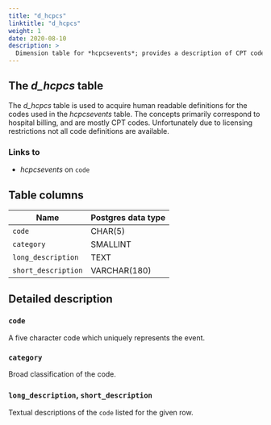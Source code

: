 ```yaml
---
title: "d_hcpcs"
linktitle: "d_hcpcs"
weight: 1
date: 2020-08-10
description: >
  Dimension table for *hcpcsevents*; provides a description of CPT codes.
---
```


## The *d_hcpcs* table

The *d_hcpcs* table is used to acquire human readable definitions for the codes used in the *hcpcsevents* table. The concepts primarily correspond to hospital billing, and are mostly CPT codes. Unfortunately due to licensing restrictions not all code definitions are available.

### Links to

* *hcpcsevents* on `code`

<!--

# Important considerations

-->

## Table columns

Name | Postgres data type
---- | ----
`code` | CHAR(5)
`category` | SMALLINT
`long_description` | TEXT
`short_description` | VARCHAR(180)

## Detailed description

### `code`

A five character code which uniquely represents the event.

### `category`

Broad classification of the code.

### `long_description`, `short_description`

Textual descriptions of the `code` listed for the given row.
